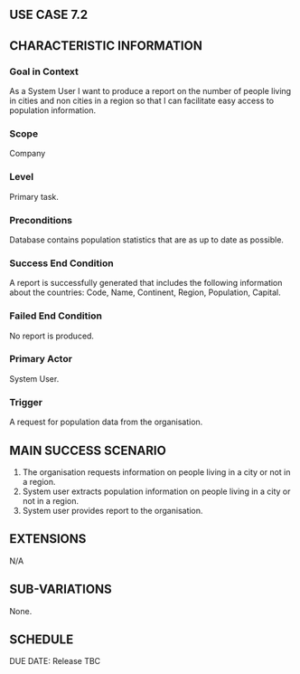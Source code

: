 ## USE CASE 7.2


## CHARACTERISTIC INFORMATION

### Goal in Context

As a System User I want to produce a report on the number of people living in cities and non cities in a region so that I can facilitate easy access to population information.

### Scope

Company

### Level

Primary task.

### Preconditions

Database contains population statistics that are as up to date as possible.

### Success End Condition

A report is successfully generated that includes the following information about the countries:
Code,
Name,
Continent,
Region,
Population,
Capital.

### Failed End Condition

No report is produced.

### Primary Actor

System User.

### Trigger

A request for population data from the organisation.

## MAIN SUCCESS SCENARIO

1. The organisation requests information on people living in a city or not in a region.
2. System user extracts population information on  people living in a city or not in a region.
3. System user provides report to the organisation.

## EXTENSIONS

N/A

## SUB-VARIATIONS

None.

## SCHEDULE

DUE DATE: Release TBC